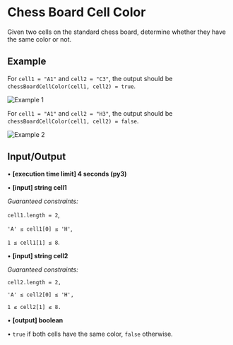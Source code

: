 ﻿# Chess Board Cell Color

Given two cells on the standard chess board, determine whether they have the same color or not.

## Example

For `cell1 = "A1"` and `cell2 = "C3"`, the output should be
`chessBoardCellColor(cell1, cell2) = true`.

![Example 1](images/example_1.png)

For `cell1 = "A1"` and `cell2 = "H3"`, the output should be
`chessBoardCellColor(cell1, cell2) = false`.

![Example 2](images/example_2.png)

## Input/Output

• **[execution time limit] 4 seconds (py3)**

• **[input] string cell1**

*Guaranteed constraints:*

`cell1.length = 2`,

`'A' ≤ cell1[0] ≤ 'H'`,

`1 ≤ cell1[1] ≤ 8`.

• **[input] string cell2**

*Guaranteed constraints:*

`cell2.length = 2,`

`'A' ≤ cell2[0] ≤ 'H',`

`1 ≤ cell2[1] ≤ 8.`

• **[output] boolean**

• `true` if both cells have the same color, `false` otherwise.
